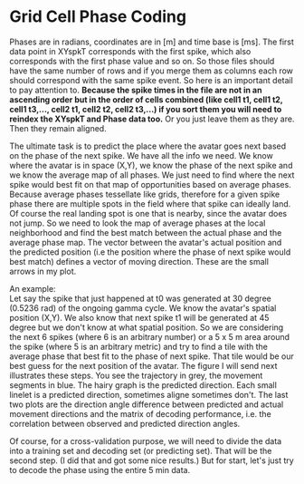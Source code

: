 # Grid Cell Phase Coding 

Phases are in radians, coordinates are in [m] and time base is [ms].
The first data point in XYspkT corresponds with the first spike, which also corresponds with the first phase value and so on. So those files should have the same number of rows and if you merge them as columns each row should correspond with the same spike event.
So here is an important detail to pay attention to. __Because the spike times in the file are not in an ascending order but in the order of cells combined (like cell1 t1, cell1 t2, cell1 t3,..., cell2 t1, cell2 t2, cell2 t3,...)  if you sort them you will need to reindex the XYspkT and Phase data too.__
Or you just leave them as they are. Then they remain aligned.
 
The ultimate task is to predict the place where the avatar goes next based on the phase of the next spike. We have all the info we need. We know where the avatar is in space (X,Y), we know the phase of the next spike and we know the average map of all phases. We just need to find where the next spike would best fit on that map of opportunities based on average phases. Because average phases tessellate like grids, therefore for a given spike phase there are multiple spots in the field where that spike can ideally land. Of course the real landing spot is  one that is nearby, since the avatar does not jump. So we need to look the map of average phases at the local neighborhood and find the best match between the actual phase and the average phase map. The vector between the avatar's actual position and the predicted position (i.e the position where the phase of next spike would best match) defines a vector of moving direction. These are the small arrows in my plot.

An example:  
Let say the spike that just happened at t0 was generated at 30 degree (0.5236 rad) of the ongoing gamma cycle. We know the avatar's spatial position (X,Y). We also know that next spike t1 will be generated at 45 degree but we don't know at what spatial position. So we are considering the next 6 spikes (where 6 is an arbitrary number)  or a 5 x 5 m area around the spike (where 5 is an arbitrary metric) and try to find a tile with the average phase that best fit to the phase of next spike. That tile would be our best guess for the next position of the avatar.
The figure I will send next illustrates these steps. You see the trajectory in grey, the movement segments in blue. The hairy graph is the predicted direction. Each small linelet is a predicted direction, sometimes aligne sometimes don't. The last two plots are the direction angle difference between predicted and actual movement directions and the matrix of decoding performance, i.e. the correlation between observed and predicted direction angles.

Of course, for a cross-validation purpose, we will need to divide the data into a training set and decoding set (or predicting set). That will be the second step. (I did that and got some nice results.) But for start, let's just try to decode the phase using the entire 5 min data.
